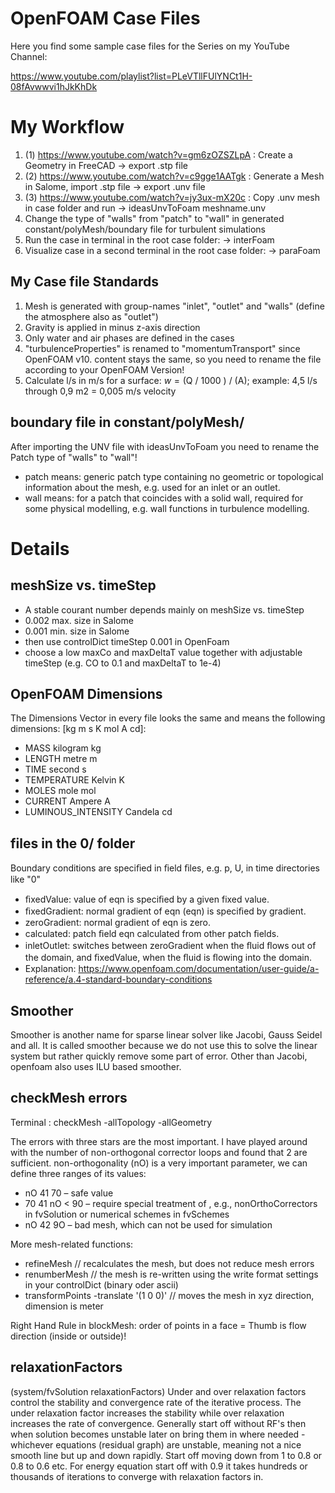 # OpenFOAM Case Files
Here you find some sample case files for the Series on my YouTube Channel:

https://www.youtube.com/playlist?list=PLeVTllFUlYNCt1H-08fAvwwvi1hJkKhDk

# My Workflow
1. (1) https://www.youtube.com/watch?v=gm6zOZSZLpA : Create a Geometry in FreeCAD -> export .stp file
2. (2) https://www.youtube.com/watch?v=c9gge1AATgk : Generate a Mesh in Salome, import .stp file -> export .unv file
3. (3) https://www.youtube.com/watch?v=jy3ux-mX20c : Copy .unv mesh in case folder and run -> ideasUnvToFoam meshname.unv 
4. Change the type of "walls" from "patch" to "wall" in generated constant/polyMesh/boundary file for turbulent simulations
5. Run the case in terminal in the root case folder: -> interFoam
6. Visualize case in a second terminal in the root case folder: -> paraFoam

## My Case file Standards
1. Mesh is generated with group-names "inlet", "outlet" and "walls" (define the atmosphere also as "outlet")
2. Gravity is applied in minus z-axis direction
3. Only water and air phases are defined in the cases
4. "turbulenceProperties" is renamed to "momentumTransport" since OpenFOAM v10. content stays the same, so you need to rename the file according to your OpenFOAM Version!
5. Calculate l/s in m/s for a surface: $w = ($Q / 1000 ) / (A); example: 4,5 l/s through  0,9 m2 = 0,005 m/s velocity

## boundary file in constant/polyMesh/ 
After importing the UNV file with ideasUnvToFoam you need to rename the Patch type of "walls" to "wall"!
- patch means: generic patch type containing no geometric or topological information about the mesh, e.g. used for an inlet or an outlet.
- wall means: for a patch that coincides with a solid wall, required for some physical modelling, e.g. wall functions in turbulence modelling.

# Details

## meshSize vs. timeStep
- A stable courant number depends mainly on meshSize vs. timeStep
- 0.002 max. size in Salome
- 0.001 min. size in Salome
- then use controlDict timeStep 0.001 in OpenFoam
- choose a low maxCo and maxDeltaT value together with adjustable timeStep (e.g. CO to 0.1 and maxDeltaT to 1e-4)

## OpenFOAM Dimensions
The Dimensions Vector in every file looks the same and means the following dimensions: [kg m s K mol A cd]:
- MASS 	kilogram 	kg
- LENGTH 	metre 	m
- TIME 	second 	s
- TEMPERATURE 	Kelvin 	K
- MOLES 	mole 	mol
- CURRENT 	Ampere 	A
- LUMINOUS_INTENSITY 	Candela 	cd

## files in the 0/ folder 
Boundary conditions are speciﬁed in ﬁeld ﬁles, e.g. p, U, in time directories like "0"
- ﬁxedValue: value of eqn is speciﬁed by a given fixed value.
- ﬁxedGradient: normal gradient of eqn (eqn) is speciﬁed by gradient.
- zeroGradient: normal gradient of eqn is zero.
- calculated: patch ﬁeld eqn calculated from other patch ﬁelds.
- inletOutlet: switches between zeroGradient when the ﬂuid ﬂows out of the domain, and ﬁxedValue, when the ﬂuid is ﬂowing into the domain.
- Explanation: https://www.openfoam.com/documentation/user-guide/a-reference/a.4-standard-boundary-conditions

## Smoother
Smoother is another name for sparse linear solver like Jacobi, Gauss Seidel and all.
It is called smoother because we do not use this to solve the linear system but rather quickly remove some part of error.
Other than Jacobi, openfoam also uses ILU based smoother. 

## checkMesh errors
Terminal : checkMesh -allTopology -allGeometry

The errors with three stars are the most important. I have played around with the number of non-orthogonal corrector loops and found that 2 are sufficient.
non-orthogonality (nO) is a very important parameter, we can define three ranges of its values:
- nO 41 70 – safe value
- 70 41 nO < 90 – require special treatment of , e.g., nonOrthoCorrectors in fvSolution or numerical schemes in fvSchemes
- nO 42 9O – bad mesh, which can not be used for simulation

More mesh-related functions:

- refineMesh // recalculates the mesh, but does not reduce mesh errors
- renumberMesh   // the mesh is re-written using the write format settings in your controlDict (binary oder ascii)
- transformPoints -translate '(1 0 0)' // moves the mesh in xyz direction, dimension is meter

Right Hand Rule in blockMesh: order of points in a face = Thumb is flow direction (inside or outside)!

## relaxationFactors
(system/fvSolution relaxationFactors)
Under and over relaxation factors control the stability and convergence rate of the iterative process.
The under relaxation factor increases the stability while over relaxation increases the rate of convergence.
Generally start off without RF's then when solution becomes unstable later on bring them in where needed - whichever equations (residual graph) are unstable, 
meaning not a nice smooth line but up and down rapidly. Start off moving down from 1 to 0.8 or 0.8 to 0.6 etc. 
For energy equation start off with 0.9 it takes hundreds or thousands of iterations to converge with relaxation factors in.
